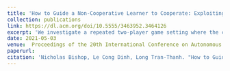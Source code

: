 ```yaml
---
title: 'How to Guide a Non-Cooperative Learner to Cooperate: Exploiting No-Regret Algorithms in System Design'
collection: publications
link: https://dl.acm.org/doi/10.5555/3463952.3464126
excerpt: 'We investigate a repeated two-player game setting where the column player is also a designer of the system, and has full control over payoff matrices. In addition, we assume that the row player uses a no-regret algorithm to efficiently learn how to adapt their strategy to the column player's behaviour over time. The goal of the column player is to guide her opponent into picking a mixed strategy which is preferred by the system designer. Therefore, she needs to: (i) design appropriate payoffs for both players; and (ii) strategically interact with the row player during a sequence of plays in order to guide her opponent to converge to the desired mixed strategy.'
date: 2021-05-03
venue:  Proceedings of the 20th International Conference on Autonomous Agents and MultiAgent Systems
paperurl: 
citation: 'Nicholas Bishop, Le Cong Dinh, Long Tran-Thanh. "How to Guide a Non-Cooperative Learner to Cooperate: Exploiting No-Regret Algorithms in System Design". In: <i> Proceedings of the 20th International Conference on Autonomous Agents and MultiAgent Systems, 2021 </i>'
---
```

